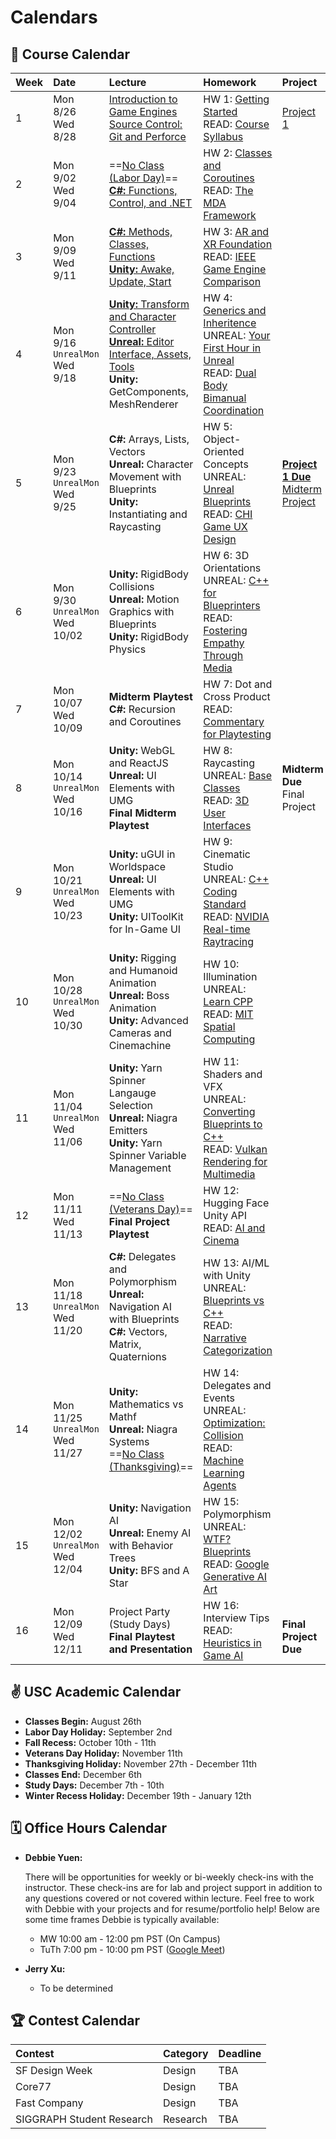 # Calendars

## 📓 Course Calendar
| Week | Date                     | Lecture                                           | Homework              | Project |
| :----| :----------------------- | :------------------------------------------------ | :-------------------------------| :--------------|
| 1    | Mon 8/26 <br> Wed 8/28 | [Introduction to Game Engines](https://www.icloud.com/keynote/055cfB5qNWLVUltYjF0Qk-2Ig#Lecture1) <br> [Source Control: Git and Perforce](https://www.icloud.com/keynote/0b9r3O7DYukbd4il9HXbSfaDg#Lecture1) | HW 1: [Getting Started](./Homework/hw01.md)  <br> READ: [Course Syllabus](./courseinfo.md)  | [Project 1](./Projects/proj1_kitchen.md)  |
| 2    | Mon 9/02 <br> Wed 9/04   | ==[No Class (Labor Day)]()== <br> [**C#:** Functions, Control, and .NET](https://www.icloud.com/keynote/01adA2ETY04lIUdSbIXn5K_wA#Lecture2) | HW 2: [Classes and Coroutines](./Homework/hw02.md) <br> READ: [The MDA Framework](https://users.cs.northwestern.edu/~hunicke/MDA.pdf) |  |
| 3    | Mon 9/09 <br> Wed 9/11    | [**C#:** Methods, Classes, Functions](https://www.icloud.com/keynote/05b4U7RLN-VER_S6NyDrZwRuQ#fa24-lecture3) <br> [**Unity:** Awake, Update, Start](https://www.icloud.com/keynote/0d742EbHPrnM3loZp8J60dhsg#fa24.lecture3) | HW 3: [AR and XR Foundation](./Homework/hw03.md) <br> READ: [IEEE Game Engine Comparison](https://ieeexplore.ieee.org/document/9579618) | |
| 4    | Mon 9/16 <br> `UnrealMon` <br> Wed 9/18  | [**Unity:** Transform and Character Controller <br>](https://www.icloud.com/keynote/0eauilTC3tBnDvC1W71zwJ1eQ#fa24-lecture4) [**Unreal:** Editor Interface, Assets, Tools](https://docs.google.com/presentation/d/18O1gf6FLeWvrj2P0xUF3XAIeB2vOtqumxJqH-xT7OW8/edit#slide=id.g3002134dbed_0_4) <br> **Unity:** GetComponents, MeshRenderer | HW 4: [Generics and Inheritence](./Homework/hw04.md) <br> UNREAL: [Your First Hour in Unreal](https://dev.epicgames.com/community/learning/courses/3ke/your-first-hour-in-unreal-engine-5-2/vvdk/your-first-hour-in-unreal-engine-5-2-overview) <br> READ: [Dual Body Bimanual Coordination](https://dl.acm.org/doi/10.1145/3563657.3596082)| |
| 5    | Mon 9/23 <br> `UnrealMon` <br> Wed 9/25   |  **C#:** Arrays, Lists, Vectors <br> **Unreal:** Character Movement with Blueprints <br> **Unity:** Instantiating and Raycasting| HW 5: Object-Oriented Concepts <br> UNREAL: [Unreal Blueprints](https://www.youtube.com/watch?v=Xw9QEMFInYU) <br> READ: [CHI Game UX Design](https://dl.acm.org/doi/abs/10.1145/3544549.3574181) | [**Project 1 Due**](./Projects/proj1_kitchen.md) <br> [Midterm Project](./Projects/proj2_advocacy.md) |
| 6    | Mon 9/30 <br> `UnrealMon` <br> Wed 10/02  |  **Unity:** RigidBody Collisions <br> **Unreal:** Motion Graphics with Blueprints <br> **Unity:** RigidBody Physics | HW 6: 3D Orientations <br> UNREAL: [C++ for Blueprinters](https://www.youtube.com/watch?v=6485d5Zoc_k) <br> READ: [Fostering Empathy Through Media](https://dl.acm.org/doi/10.1145/3383668.3419929) | |
| 7    | Mon 10/07 <br> Wed 10/09   | **Midterm Playtest** <br> **C#:** Recursion and Coroutines | HW 7: Dot and Cross Product <br> READ: [Commentary for Playtesting](https://go-gale-com.libproxy1.usc.edu/ps/i.do?p=AONE&u=aikentcl&id=GALE%7CA759558167&v=2.1&it=r&aty=ip) |
| 8    | Mon 10/14 <br> `UnrealMon` <br> Wed 10/16 | **Unity:** WebGL and ReactJS <br> **Unreal:** UI Elements with UMG <br> **Final Midterm Playtest** | HW 8: Raycasting <br> UNREAL: [Base Classes](https://1danielcoelho.github.io/unreal-engine-basics-base-classes/) <br> READ: [3D User Interfaces](https://link-springer-com.libproxy1.usc.edu/chapter/10.1007/978-3-031-42283-6_33) | **Midterm Due** <br> Final Project |
| 9    | Mon 10/21 <br> `UnrealMon` <br> Wed 10/23 | **Unity:** uGUI in Worldspace <br> **Unreal:** UI Elements with UMG <br> **Unity:** UIToolKit for In-Game UI | HW 9: Cinematic Studio <br> UNREAL: [C++ Coding Standard](https://dev.epicgames.com/documentation/en-us/unreal-engine/epic-cplusplus-coding-standard-for-unreal-engine) <br> READ: [NVIDIA Real-time Raytracing](https://www.nvidia.com/en-us/on-demand/session/gtcspring22-s42359/) |  |
| 10   | Mon 10/28 <br> `UnrealMon` <br> Wed 10/30 | **Unity:** Rigging and Humanoid Animation <br> **Unreal:** Boss Animation <br> **Unity:** Advanced Cameras and Cinemachine | HW 10: Illumination <br> UNREAL: [Learn CPP](https://www.learncpp.com/) <br> READ: [MIT Spatial Computing](https://acg.media.mit.edu/people/simong/thesis/SpatialComputing.pdf) |
| 11   | Mon 11/04 <br> `UnrealMon` <br> Wed 11/06  | **Unity:** Yarn Spinner Langauge Selection <br> **Unreal:** Niagra Emitters <br>  **Unity:** Yarn Spinner Variable Management | HW 11: Shaders and VFX <br> UNREAL: [Converting Blueprints to C++](https://dev.epicgames.com/community/learning/courses/KJ/converting-blueprint-to-c/kjB/unreal-engine-introduction-to-blueprint-vs-c) <br> READ: [Vulkan Rendering for Multimedia](https://dl.acm.org/doi/10.1145/3283289.3283336) |
| 12   | Mon 11/11 <br> Wed 11/13   | ==[No Class (Veterans Day)]()== <br> **Final Project Playtest** | HW 12: Hugging Face Unity API <br> READ: [AI and Cinema](https://uosc.primo.exlibrisgroup.com/discovery/fulldisplay?docid=cdi_doaj_primary_oai_doaj_org_article_84365c1bc872447fa2cb1aa45fda2036&context=PC&vid=01USC_INST:01USC&lang=en&search_scope=MyInst_and_CI&adaptor=Primo%20Central&tab=Everything&query=any,contains,A%20Study%20of%20Artificial%20Intelligence%20in%20the%20Production%20of%20Film&offset=0) |
| 13   | Mon 11/18 <br> `UnrealMon` <br> Wed 11/20 | **C#:** Delegates and Polymorphism <br> **Unreal:** Navigation AI with Blueprints <br> **C#:** Vectors, Matrix, Quaternions | HW 13: AI/ML with Unity <br> UNREAL: [Blueprints vs C++](https://www.youtube.com/watch?v=VMZftEVDuCE) <br> READ: [Narrative Categorization](https://uosc.primo.exlibrisgroup.com/discovery/fulldisplay?docid=cdi_crossref_primary_10_1111_bjet_13004&context=PC&vid=01USC_INST:01USC&lang=en&search_scope=MyInst_and_CI&adaptor=Primo%20Central&tab=Everything&query=any,contains,Narrative%20Categorization%20games&offset=0) | |
| 14   | Mon 11/25 <br> `UnrealMon` <br> Wed 11/27 | **Unity:** Mathematics vs Mathf <br> **Unreal:** Niagra Systems <br> ==[No Class (Thanksgiving)]()== | HW 14: Delegates and Events <br> UNREAL: [Optimization: Collision](https://www.youtube.com/watch?v=9xS62nqgExM) <br> READ: [Machine Learning Agents](https://uosc.primo.exlibrisgroup.com/discovery/fulldisplay?docid=cdi_proquest_ebookcentral_EBC5446051&context=PC&vid=01USC_INST:01USC&lang=en&search_scope=MyInst_and_CI&adaptor=Primo%20Central&tab=Everything&query=any,contains,Machine%20Learning%20Agents%20games&offset=0)| |
| 15   | Mon 12/02 <br> `UnrealMon` <br> Wed 12/04 <br> | **Unity:** Navigation AI <br> **Unreal:** Enemy AI with Behavior Trees <br> **Unity:** BFS and A Star | HW 15: Polymorphism <br> UNREAL: [WTF? Blueprints](https://www.youtube.com/@MathewWadsteinTutorials/videos) <br> READ: [Google Generative AI Art](https://uosc.primo.exlibrisgroup.com/discovery/fulldisplay?docid=cdi_proquest_miscellaneous_3055502020&context=PC&vid=01USC_INST:01USC&lang=en&search_scope=MyInst_and_CI&adaptor=Primo%20Central&tab=Everything&query=any,contains,Generative%20AI%20art%20in%20games&offset=0) |  |
| 16   | Mon 12/09 <br> Wed 12/11   | Project Party (Study Days) <br> **Final Playtest and Presentation** | HW 16: Interview Tips <br> READ: [Heuristics in Game AI](https://uosc.primo.exlibrisgroup.com/discovery/fulldisplay?docid=cdi_proquest_journals_1931746681&context=PC&vid=01USC_INST:01USC&lang=en&search_scope=MyInst_and_CI&adaptor=Primo%20Central&tab=Everything&query=any,contains,Artificial%20intelligence%20in%20games&offset=0) | <br> **Final Project Due** |

## ✌️ USC Academic Calendar
* **Classes Begin:** August 26th
* **Labor Day Holiday:** September 2nd
* **Fall Recess:** October 10th - 11th
* **Veterans Day Holiday:** November 11th
* **Thanksgiving Holiday:** November 27th - December 11th
* **Classes End:** December 6th
* **Study Days:** December 7th - 10th
* **Winter Recess Holiday:** December 19th - January 12th

## 🗓️ Office Hours Calendar

* **Debbie Yuen:** 
    
    There will be opportunities for weekly or bi-weekly check-ins with the instructor. These check-ins are for lab and project support in addition to any questions covered or not covered within lecture. Feel free to work with Debbie with your projects and for resume/portfolio help! Below are some time frames Debbie is typically available:

    * MW 10:00 am - 12:00 pm PST (On Campus)
    * TuTh 7:00 pm - 10:00 pm PST ([Google Meet]())

* **Jerry Xu:**
    *  To be determined

## 🏆 Contest Calendar
| Contest        | Category | Deadline |
| :------------- | :------- | :------- |
| SF Design Week | Design   | TBA      |
| Core77         | Design   | TBA      |
| Fast Company   | Design   | TBA      |
| SIGGRAPH Student Research | Research | TBA |